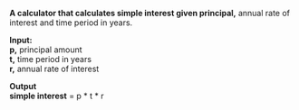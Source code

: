 **A calculator that calculates simple interest given principal,** annual rate of interest and time period in years.  

**Input:**  
   **p,** principal amount  
   **t,** time period in years  
   **r,** annual rate of interest  

**Output**  
   **simple interest** = p * t * r  
